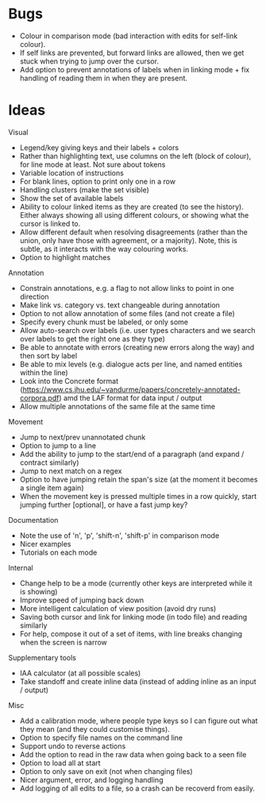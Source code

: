 # Bugs

- Colour in comparison mode (bad interaction with edits for self-link colour).
- If self links are prevented, but forward links are allowed, then we get stuck when trying to jump over the cursor.
- Add option to prevent annotations of labels when in linking mode + fix handling of reading them in when they are present.

# Ideas

Visual
- Legend/key giving keys and their labels + colors
- Rather than highlighting text, use columns on the left (block of colour), for line mode at least. Not sure about tokens
- Variable location of instructions
- For blank lines, option to print only one in a row
- Handling clusters (make the set visible)
- Show the set of available labels
- Ability to colour linked items as they are created (to see the history). Either always showing all using different colours, or showing what the cursor is linked to.
- Allow different default when resolving disagreements (rather than the union, only have those with agreement, or a majority). Note, this is subtle, as it interacts with the way colouring works.
- Option to highlight matches

Annotation
- Constrain annotations, e.g. a flag to not allow links to point in one direction
- Make link vs. category vs. text changeable during annotation
- Option to not allow annotation of some files (and not create a file)
- Specify every chunk must be labeled, or only some
- Allow auto-search over labels (i.e. user types characters and we search over labels to get the right one as they type)
- Be able to annotate with errors (creating new errors along the way) and then sort by label
- Be able to mix levels (e.g. dialogue acts per line, and named entities within the line)
- Look into the Concrete format (https://www.cs.jhu.edu/~vandurme/papers/concretely-annotated-corpora.pdf) amd the LAF format for data input / output
- Allow multiple annotations of the same file at the same time

Movement
- Jump to next/prev unannotated chunk
- Option to jump to a line
- Add the ability to jump to the start/end of a paragraph (and expand / contract similarly)
- Jump to next match on a regex
- Option to have jumping retain the span's size (at the moment it becomes a single item again)
- When the movement key is pressed multiple times in a row quickly, start jumping further [optional], or have a fast jump key?

Documentation
- Note the use of 'n', 'p', 'shift-n', 'shift-p' in comparison mode
- Nicer examples
- Tutorials on each mode

Internal
- Change help to be a mode (currently other keys are interpreted while it is showing)
- Improve speed of jumping back down
- More intelligent calculation of view position (avoid dry runs)
- Saving both cursor and link for linking mode (in todo file) and reading similarly
- For help, compose it out of a set of items, with line breaks changing when the screen is narrow

Supplementary tools
- IAA calculator (at all possible scales)
- Take standoff and create inline data (instead of adding inline as an input / output)

Misc
- Add a calibration mode, where people type keys so I can figure out what they mean (and they could customise things).
- Option to specify file names on the command line
- Support undo to reverse actions
- Add the option to read in the raw data when going back to a seen file
- Option to load all at start
- Option to only save on exit (not when changing files)
- Nicer argument, error, and logging handling
- Add logging of all edits to a file, so a crash can be recoverd from easily.
